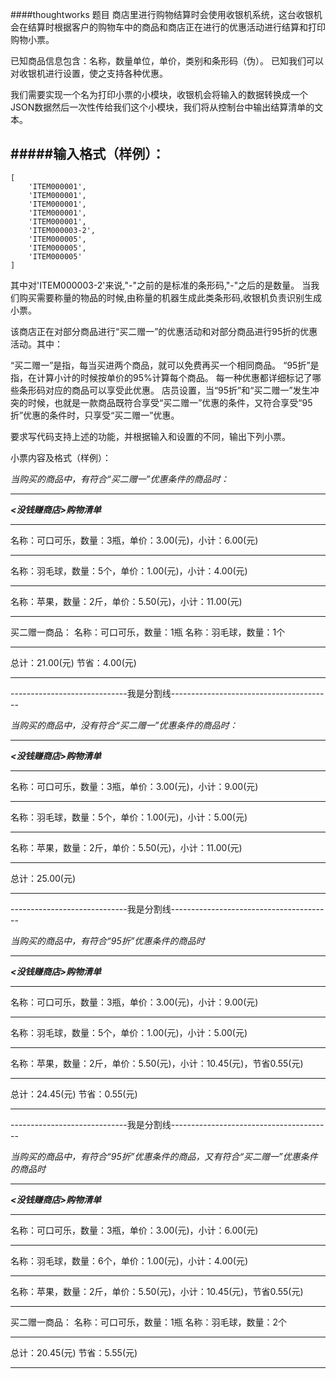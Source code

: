 ####thoughtworks 题目
商店里进行购物结算时会使用收银机系统，这台收银机会在结算时根据客户的购物车中的商品和商店正在进行的优惠活动进行结算和打印购物小票。

已知商品信息包含：名称，数量单位，单价，类别和条形码（伪）。
已知我们可以对收银机进行设置，使之支持各种优惠。

我们需要实现一个名为打印小票的小模块，收银机会将输入的数据转换成一个JSON数据然后一次性传给我们这个小模块，我们将从控制台中输出结算清单的文本。

#####输入格式（样例）：
---
```
[
    'ITEM000001',
    'ITEM000001',
    'ITEM000001',
    'ITEM000001',
    'ITEM000001',
    'ITEM000003-2',
    'ITEM000005',
    'ITEM000005',
    'ITEM000005'
]
```
其中对'ITEM000003-2'来说,"-"之前的是标准的条形码,"-"之后的是数量。
当我们购买需要称量的物品的时候,由称量的机器生成此类条形码,收银机负责识别生成小票。

该商店正在对部分商品进行“买二赠一”的优惠活动和对部分商品进行95折的优惠活动。其中：

“买二赠一”是指，每当买进两个商品，就可以免费再买一个相同商品。
“95折”是指，在计算小计的时候按单价的95%计算每个商品。
每一种优惠都详细标记了哪些条形码对应的商品可以享受此优惠。
店员设置，当“95折”和“买二赠一”发生冲突的时候，也就是一款商品既符合享受“买二赠一”优惠的条件，又符合享受“95折”优惠的条件时，只享受“买二赠一”优惠。

要求写代码支持上述的功能，并根据输入和设置的不同，输出下列小票。

小票内容及格式（样例）：

*当购买的商品中，有符合“买二赠一”优惠条件的商品时：*
***
***<没钱赚商店>购物清单***
***

名称：可口可乐，数量：3瓶，单价：3.00(元)，小计：6.00(元)
***
名称：羽毛球，数量：5个，单价：1.00(元)，小计：4.00(元)
***
名称：苹果，数量：2斤，单价：5.50(元)，小计：11.00(元)

----------------------
买二赠一商品：
名称：可口可乐，数量：1瓶
名称：羽毛球，数量：1个
***

总计：21.00(元)
节省：4.00(元)
**********************

-----------------------------我是分割线----------------------------------------



*当购买的商品中，没有符合“买二赠一”优惠条件的商品时：*
***
***<没钱赚商店>购物清单***
***

名称：可口可乐，数量：3瓶，单价：3.00(元)，小计：9.00(元)
***
名称：羽毛球，数量：5个，单价：1.00(元)，小计：5.00(元)
***
名称：苹果，数量：2斤，单价：5.50(元)，小计：11.00(元)

----------------------
总计：25.00(元)
**********************

-----------------------------我是分割线----------------------------------------

*当购买的商品中，有符合“95折”优惠条件的商品时*
***
***<没钱赚商店>购物清单***
***
名称：可口可乐，数量：3瓶，单价：3.00(元)，小计：9.00(元)
***
名称：羽毛球，数量：5个，单价：1.00(元)，小计：5.00(元)
***
名称：苹果，数量：2斤，单价：5.50(元)，小计：10.45(元)，节省0.55(元)

----------------------
总计：24.45(元)
节省：0.55(元)
**********************

-----------------------------我是分割线----------------------------------------


*当购买的商品中，有符合“95折”优惠条件的商品，又有符合“买二赠一”优惠条件的商品时*
***
***<没钱赚商店>购物清单***
***
名称：可口可乐，数量：3瓶，单价：3.00(元)，小计：6.00(元)
***
名称：羽毛球，数量：6个，单价：1.00(元)，小计：4.00(元)
***
名称：苹果，数量：2斤，单价：5.50(元)，小计：10.45(元)，节省0.55(元)

----------------------
买二赠一商品：
名称：可口可乐，数量：1瓶
名称：羽毛球，数量：2个

----------------------
总计：20.45(元)
节省：5.55(元)
**********************
